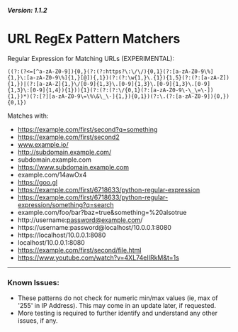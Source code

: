 ***Version: 1.1.2***

# URL RegEx Pattern Matchers

Regular Expression for Matching URLs (EXPERIMENTAL):
```
((?:(?<=[^a-zA-Z0-9]){0,}(?:(?:https?\:\/\/){0,1}(?:[a-zA-Z0-9\%]{1,}\:[a-zA-Z0-9\%]{1,}[@]){,1})(?:(?:\w{1,}\.{1}){1,5}(?:(?:[a-zA-Z]){1,})|(?:[a-zA-Z]{1,}\/[0-9]{1,3}\.[0-9]{1,3}\.[0-9]{1,3}\.[0-9]{1,3}\:[0-9]{1,4}){1})){1}(?:(?:(?:\/{0,1}(?:[a-zA-Z0-9\-\_\=\-]){1,})*)(?:[?][a-zA-Z0-9\=\%\&\_\-]{1,}){0,1})(?:\.(?:[a-zA-Z0-9]){0,}){0,1})
```


Matches with:
- https://example.com/first/second?q=something
- https://example.com/first/second2
- www.example.io/
- http://subdomain.example.com/
- subdomain.example.com
- https://www.subdomain.example.com
- example.com/14awOx4
- https://goo.gl
- https://example.com/first/6718633/python-regular-expression
- https://example.com/first/6718633/python-regular-expression/something?q=search
- example.com/foo/bar?baz=true&something=%20alsotrue
- http://username:password@example.com/
- https://username:password@localhost/10.0.0.1:8080
- https://localhost/10.0.0.1:8080
- localhost/10.0.0.1:8080
- https://example.com/first/second/file.html
- https://www.youtube.com/watch?v=4XL74eIIRkM&t=1s

---

### Known Issues:
- These patterns do not check for numeric min/max values (ie, max of '255' in IP Address). This may come in an update later, if requested.
- More testing is required to further identify and understand any other issues, if any.
